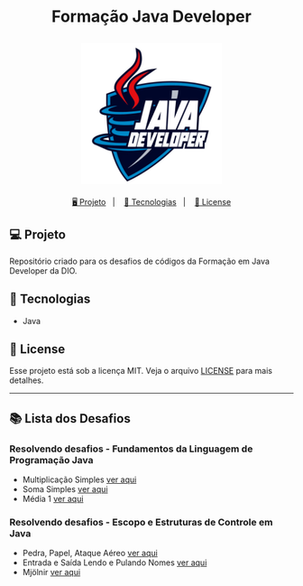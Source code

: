 <h1 align="center">
  Formação Java Developer
</h1>

<h2 align="center">
  <img src="./assets/java.webp" width="250px">
</h2>

<p align="center">
  <a href="#-projeto">🖥️ Projeto</a>&nbsp;&nbsp;&nbsp;|&nbsp;&nbsp;&nbsp;
  <a href="#-tecnologias">🚀 Tecnologias</a>&nbsp;&nbsp;&nbsp;|&nbsp;&nbsp;&nbsp;
  <a href="#-license">📝 License</a>
</p>

## 💻 Projeto

Repositório criado para os desafios de códigos da Formação em Java Developer da DIO.

## 🚀 Tecnologias

- Java

## 📝 License

Esse projeto está sob a licença MIT. Veja o arquivo [LICENSE](LICENSE) para mais detalhes.

---

## 📚 Lista dos Desafios

### Resolvendo desafios - Fundamentos da Linguagem de Programação Java

- Multiplicação Simples [ver aqui](./MultiplicacaoSimples/MultiplicacaoSimples.java)
- Soma Simples [ver aqui](./SomaSimples/SomaSimples.java)
- Média 1 [ver aqui](./Media1/Media1.java)

### Resolvendo desafios - Escopo e Estruturas de Controle em Java

- Pedra, Papel, Ataque Aéreo [ver aqui](./PedraPapelAtaqueAereo/PedraPapelAtaqueAereo.java)
- Entrada e Saída Lendo e Pulando Nomes [ver aqui](./EntradaSaidaLendoEPulandoNomes/EntradaSaidaLendoEPulandoNomes.java)
- Mjölnir [ver aqui](./Mjolnir/Mjolnir.java)
